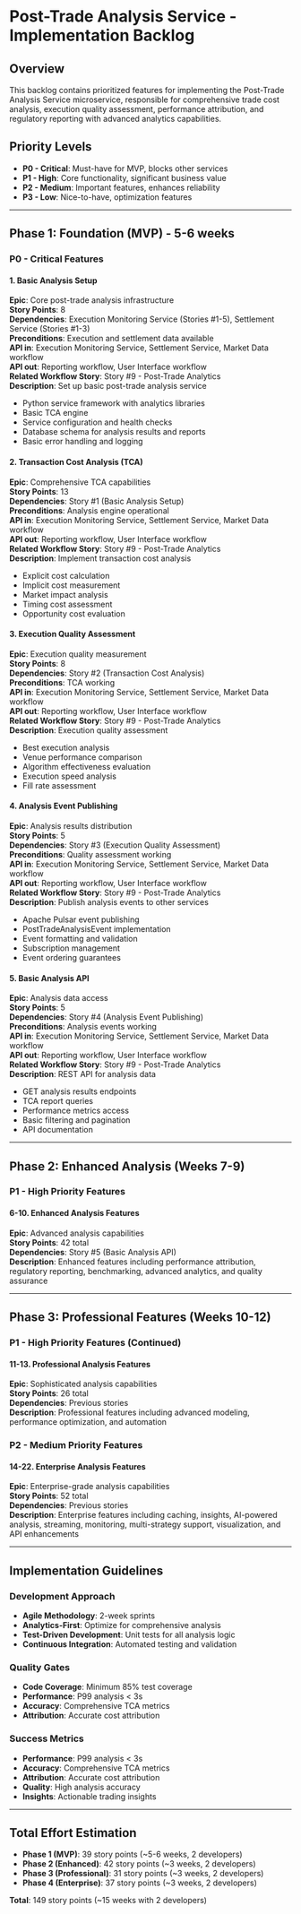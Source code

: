 # Post-Trade Analysis Service - Implementation Backlog

## Overview
This backlog contains prioritized features for implementing the Post-Trade Analysis Service microservice, responsible for comprehensive trade cost analysis, execution quality assessment, performance attribution, and regulatory reporting with advanced analytics capabilities.

## Priority Levels
- **P0 - Critical**: Must-have for MVP, blocks other services
- **P1 - High**: Core functionality, significant business value
- **P2 - Medium**: Important features, enhances reliability
- **P3 - Low**: Nice-to-have, optimization features

---

## Phase 1: Foundation (MVP) - 5-6 weeks

### P0 - Critical Features

#### 1. Basic Analysis Setup
**Epic**: Core post-trade analysis infrastructure  
**Story Points**: 8  
**Dependencies**: Execution Monitoring Service (Stories #1-5), Settlement Service (Stories #1-3)  
**Preconditions**: Execution and settlement data available  
**API in**: Execution Monitoring Service, Settlement Service, Market Data workflow  
**API out**: Reporting workflow, User Interface workflow  
**Related Workflow Story**: Story #9 - Post-Trade Analytics  
**Description**: Set up basic post-trade analysis service
- Python service framework with analytics libraries
- Basic TCA engine
- Service configuration and health checks
- Database schema for analysis results and reports
- Basic error handling and logging

#### 2. Transaction Cost Analysis (TCA)
**Epic**: Comprehensive TCA capabilities  
**Story Points**: 13  
**Dependencies**: Story #1 (Basic Analysis Setup)  
**Preconditions**: Analysis engine operational  
**API in**: Execution Monitoring Service, Settlement Service, Market Data workflow  
**API out**: Reporting workflow, User Interface workflow  
**Related Workflow Story**: Story #9 - Post-Trade Analytics  
**Description**: Implement transaction cost analysis
- Explicit cost calculation
- Implicit cost measurement
- Market impact analysis
- Timing cost assessment
- Opportunity cost evaluation

#### 3. Execution Quality Assessment
**Epic**: Execution quality measurement  
**Story Points**: 8  
**Dependencies**: Story #2 (Transaction Cost Analysis)  
**Preconditions**: TCA working  
**API in**: Execution Monitoring Service, Settlement Service, Market Data workflow  
**API out**: Reporting workflow, User Interface workflow  
**Related Workflow Story**: Story #9 - Post-Trade Analytics  
**Description**: Execution quality assessment
- Best execution analysis
- Venue performance comparison
- Algorithm effectiveness evaluation
- Execution speed analysis
- Fill rate assessment

#### 4. Analysis Event Publishing
**Epic**: Analysis results distribution  
**Story Points**: 5  
**Dependencies**: Story #3 (Execution Quality Assessment)  
**Preconditions**: Quality assessment working  
**API in**: Execution Monitoring Service, Settlement Service, Market Data workflow  
**API out**: Reporting workflow, User Interface workflow  
**Related Workflow Story**: Story #9 - Post-Trade Analytics  
**Description**: Publish analysis events to other services
- Apache Pulsar event publishing
- PostTradeAnalysisEvent implementation
- Event formatting and validation
- Subscription management
- Event ordering guarantees

#### 5. Basic Analysis API
**Epic**: Analysis data access  
**Story Points**: 5  
**Dependencies**: Story #4 (Analysis Event Publishing)  
**Preconditions**: Analysis events working  
**API in**: Execution Monitoring Service, Settlement Service, Market Data workflow  
**API out**: Reporting workflow, User Interface workflow  
**Related Workflow Story**: Story #9 - Post-Trade Analytics  
**Description**: REST API for analysis data
- GET analysis results endpoints
- TCA report queries
- Performance metrics access
- Basic filtering and pagination
- API documentation

---

## Phase 2: Enhanced Analysis (Weeks 7-9)

### P1 - High Priority Features

#### 6-10. Enhanced Analysis Features
**Epic**: Advanced analysis capabilities  
**Story Points**: 42 total  
**Dependencies**: Story #5 (Basic Analysis API)  
**Description**: Enhanced features including performance attribution, regulatory reporting, benchmarking, advanced analytics, and quality assurance

---

## Phase 3: Professional Features (Weeks 10-12)

### P1 - High Priority Features (Continued)

#### 11-13. Professional Analysis Features
**Epic**: Sophisticated analysis capabilities  
**Story Points**: 26 total  
**Dependencies**: Previous stories  
**Description**: Professional features including advanced modeling, performance optimization, and automation

### P2 - Medium Priority Features

#### 14-22. Enterprise Analysis Features
**Epic**: Enterprise-grade analysis capabilities  
**Story Points**: 52 total  
**Dependencies**: Previous stories  
**Description**: Enterprise features including caching, insights, AI-powered analysis, streaming, monitoring, multi-strategy support, visualization, and API enhancements

---

## Implementation Guidelines

### Development Approach
- **Agile Methodology**: 2-week sprints
- **Analytics-First**: Optimize for comprehensive analysis
- **Test-Driven Development**: Unit tests for all analysis logic
- **Continuous Integration**: Automated testing and validation

### Quality Gates
- **Code Coverage**: Minimum 85% test coverage
- **Performance**: P99 analysis < 3s
- **Accuracy**: Comprehensive TCA metrics
- **Attribution**: Accurate cost attribution

### Success Metrics
- **Performance**: P99 analysis < 3s
- **Accuracy**: Comprehensive TCA metrics
- **Attribution**: Accurate cost attribution
- **Quality**: High analysis accuracy
- **Insights**: Actionable trading insights

---

## Total Effort Estimation
- **Phase 1 (MVP)**: 39 story points (~5-6 weeks, 2 developers)
- **Phase 2 (Enhanced)**: 42 story points (~3 weeks, 2 developers)
- **Phase 3 (Professional)**: 31 story points (~3 weeks, 2 developers)
- **Phase 4 (Enterprise)**: 37 story points (~3 weeks, 2 developers)

**Total**: 149 story points (~15 weeks with 2 developers)
